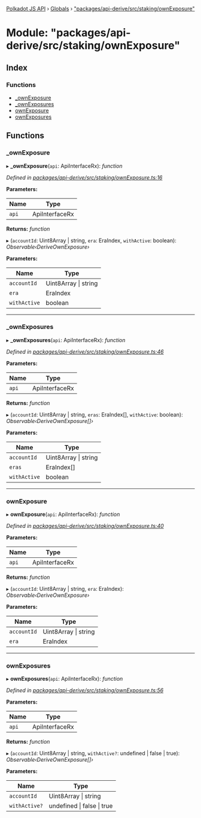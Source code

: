 [Polkadot JS API](../README.md) › [Globals](../globals.md) › ["packages/api-derive/src/staking/ownExposure"](_packages_api_derive_src_staking_ownexposure_.md)

# Module: "packages/api-derive/src/staking/ownExposure"

## Index

### Functions

* [_ownExposure](_packages_api_derive_src_staking_ownexposure_.md#_ownexposure)
* [_ownExposures](_packages_api_derive_src_staking_ownexposure_.md#_ownexposures)
* [ownExposure](_packages_api_derive_src_staking_ownexposure_.md#ownexposure)
* [ownExposures](_packages_api_derive_src_staking_ownexposure_.md#ownexposures)

## Functions

###  _ownExposure

▸ **_ownExposure**(`api`: ApiInterfaceRx): *function*

*Defined in [packages/api-derive/src/staking/ownExposure.ts:16](https://github.com/polkadot-js/api/blob/f748fcd46d/packages/api-derive/src/staking/ownExposure.ts#L16)*

**Parameters:**

Name | Type |
------ | ------ |
`api` | ApiInterfaceRx |

**Returns:** *function*

▸ (`accountId`: Uint8Array | string, `era`: EraIndex, `withActive`: boolean): *Observable‹DeriveOwnExposure›*

**Parameters:**

Name | Type |
------ | ------ |
`accountId` | Uint8Array &#124; string |
`era` | EraIndex |
`withActive` | boolean |

___

###  _ownExposures

▸ **_ownExposures**(`api`: ApiInterfaceRx): *function*

*Defined in [packages/api-derive/src/staking/ownExposure.ts:46](https://github.com/polkadot-js/api/blob/f748fcd46d/packages/api-derive/src/staking/ownExposure.ts#L46)*

**Parameters:**

Name | Type |
------ | ------ |
`api` | ApiInterfaceRx |

**Returns:** *function*

▸ (`accountId`: Uint8Array | string, `eras`: EraIndex[], `withActive`: boolean): *Observable‹DeriveOwnExposure[]›*

**Parameters:**

Name | Type |
------ | ------ |
`accountId` | Uint8Array &#124; string |
`eras` | EraIndex[] |
`withActive` | boolean |

___

###  ownExposure

▸ **ownExposure**(`api`: ApiInterfaceRx): *function*

*Defined in [packages/api-derive/src/staking/ownExposure.ts:40](https://github.com/polkadot-js/api/blob/f748fcd46d/packages/api-derive/src/staking/ownExposure.ts#L40)*

**Parameters:**

Name | Type |
------ | ------ |
`api` | ApiInterfaceRx |

**Returns:** *function*

▸ (`accountId`: Uint8Array | string, `era`: EraIndex): *Observable‹DeriveOwnExposure›*

**Parameters:**

Name | Type |
------ | ------ |
`accountId` | Uint8Array &#124; string |
`era` | EraIndex |

___

###  ownExposures

▸ **ownExposures**(`api`: ApiInterfaceRx): *function*

*Defined in [packages/api-derive/src/staking/ownExposure.ts:56](https://github.com/polkadot-js/api/blob/f748fcd46d/packages/api-derive/src/staking/ownExposure.ts#L56)*

**Parameters:**

Name | Type |
------ | ------ |
`api` | ApiInterfaceRx |

**Returns:** *function*

▸ (`accountId`: Uint8Array | string, `withActive?`: undefined | false | true): *Observable‹DeriveOwnExposure[]›*

**Parameters:**

Name | Type |
------ | ------ |
`accountId` | Uint8Array &#124; string |
`withActive?` | undefined &#124; false &#124; true |
